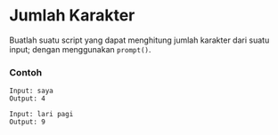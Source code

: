 # Jumlah Karakter

Buatlah suatu script yang dapat menghitung jumlah karakter dari suatu input; dengan menggunakan `prompt()`.

### Contoh

```
Input: saya
Output: 4

Input: lari pagi
Output: 9
```
